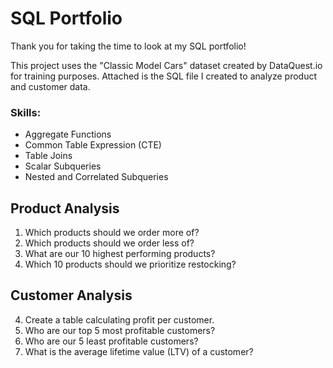 <h1>SQL Portfolio</h1>
<p>Thank you for taking the time to look at my SQL portfolio!</p>
<p>This project uses the "Classic Model Cars" dataset created by DataQuest.io for training purposes.
Attached is the SQL file I created to analyze product and customer data.</p>
<div></div>
<h3>Skills:</h3>
<ul>
  <li>Aggregate Functions</li>
  <li>Common Table Expression (CTE)</li>
  <li>Table Joins</li>
  <li>Scalar Subqueries</li>
  <li>Nested and Correlated Subqueries</li>
</ul>
<div></div>
<h2>Product Analysis</h2>
<ol>
  <li>Which products should we order more of? </li>
  <li>Which products should we order less of? </li>
  <li>What are our 10 highest performing products?</li>
  <li>Which 10 products should we prioritize restocking?</li>
</ol>
<div></div>
<h2>Customer Analysis</h2>
<ol start=4>
  <li>Create a table calculating profit per customer.</li>
  <li>Who are our top 5 most profitable customers?</li>
  <li>Who are our 5 least profitable customers?</li>
  <li>What is the average lifetime value (LTV) of a customer?</li>
</ol>


